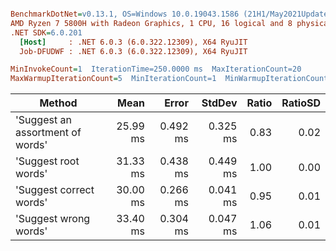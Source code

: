 ``` ini

BenchmarkDotNet=v0.13.1, OS=Windows 10.0.19043.1586 (21H1/May2021Update)
AMD Ryzen 7 5800H with Radeon Graphics, 1 CPU, 16 logical and 8 physical cores
.NET SDK=6.0.201
  [Host]     : .NET 6.0.3 (6.0.322.12309), X64 RyuJIT
  Job-DFUDWF : .NET 6.0.3 (6.0.322.12309), X64 RyuJIT

MinInvokeCount=1  IterationTime=250.0000 ms  MaxIterationCount=20  
MaxWarmupIterationCount=5  MinIterationCount=1  MinWarmupIterationCount=1  

```
|                           Method |     Mean |    Error |   StdDev | Ratio | RatioSD |
|--------------------------------- |---------:|---------:|---------:|------:|--------:|
| &#39;Suggest an assortment of words&#39; | 25.99 ms | 0.492 ms | 0.325 ms |  0.83 |    0.02 |
|             &#39;Suggest root words&#39; | 31.33 ms | 0.438 ms | 0.449 ms |  1.00 |    0.00 |
|          &#39;Suggest correct words&#39; | 30.00 ms | 0.266 ms | 0.041 ms |  0.95 |    0.01 |
|            &#39;Suggest wrong words&#39; | 33.40 ms | 0.304 ms | 0.047 ms |  1.06 |    0.01 |
